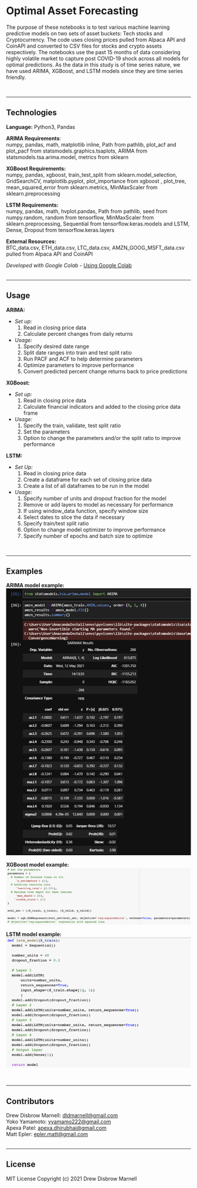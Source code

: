 # Optimal Asset Forecasting 

The purpose of these notebooks is to test various machine learning predictive models on two sets of asset buckets: Tech stocks and Cryptocurrency. The code uses closing prices pulled from Alpaca API and CoinAPI and converted to CSV files for stocks and crypto assets respectively. The notebooks use the past 15 months of data considering highly volatile market to capture post COVID-19 shock across all models for optimal predictions. As the data in this study is of time series nature, we have used ARIMA, XGBoost, and LSTM models since they are time series friendly.

<br /> 

---

## Technologies

**Language:** Python3, Pandas 

**ARIMA Requirements**: <br />
numpy, pandas, math, matplotlib inline, Path from pathlib, plot_acf and plot_pacf from statsmodels.graphics.tsaplots, ARIMA from statsmodels.tsa.arima.model, metrics from sklearn


**XGBoost Requirements:** <br />
numpy, pandas, xgboost, train_test_split from sklearn.model_selection, GridSearchCV, matplotlib.pyplot, plot_importance from xgboost , plot_tree, mean_squared_error from sklearn.metrics, MinMaxScaler from sklearn.preprocessing 

**LSTM Requirements:** <br />
numpy, pandas, math, hvplot.pandas, Path from pathlib, seed from numpy.random, random from tensorflow, MinMaxScaler from sklearn.preprocessing, Sequential from tensorflow.keras.models and LSTM, Dense, Dropout from tensorflow.keras.layers

**External Resources:** <br />
BTC_data.csv, ETH_data.csv, LTC_data.csv,  AMZN_GOOG_MSFT_data.csv pulled from Alpaca API and CoinAPI

*Developed with Google Colab* - [Using Google Colab](https://colab.research.google.com/notebooks/intro.ipynb?utm_source=scs-index) <br /> 
<br /> 

---

## Usage

**ARIMA:**
- *Set up:*
    1. Read in closing price data <br />
    2. Calculate percent changes from daily returns <br />
- *Usage:*
    1. Specify desired date range <br />
    2. Split date ranges into train and test split ratio <br />
    3. Run PACF and ACF to help determine parameters <br />
    4. Optimize parameters to improve performance <br />
    5. Convert predicted percent change returns back to price predictions <br />

**XGBoost:**
- *Set up:*
    1. Read in closing price data <br /> 
    2. Calculate financial indicators and added to the closing price data frame <br /> 
- *Usage:*
    1. Specify the train, validate, test split ratio <br /> 
    2. Set the parameters <br /> 
    3. Option to change the parameters and/or the split ratio to improve performance <br /> 

**LSTM:**
- *Set Up:*
    1. Read in closing price data <br /> 
    2. Create a dataframe for each set of closing price data <br /> 
    3. Create a list of all dataframes to be run in the model <br /> 
- *Usage:*
    1. Specify number of units and dropout fraction for the model <br /> 
    2. Remove or add layers to model as necessary for performance <br /> 
    3. If using window_data function, specify window size <br /> 
    4. Select dates to slice the data if necessary <br /> 
    5. Specify train/test split ratio <br /> 
    6. Option to change model optimizer to improve performance <br /> 
    7. Specify number of epochs and batch size to optimize <br /> 
<br /> 

---

## Examples

**ARIMA model example:**
![arima_model](Resources/Images/ARIMA/amzn_model_parameters.png)

**XGBoost model example:**
![xgboost_model](Resources/Images/XGBoost/xgboost_model.png)

**LSTM model example:**
![lstm_model](Resources/Images/LSTM/lstm_model.png)

<br /> 

---

## Contributors

Drew Disbrow Marnell: dldmarnell@gmail.com <br /> 
Yoko Yamamoto: yyamamo222@gmail.com <br /> 
Apexa Patel: apexa.dhirubhai@gmail.com <br /> 
Matt Epler: epler.matt@gmail.com <br /> 
<br /> 

---

## License

MIT License
Copyright (c) 2021 Drew Disbrow Marnell